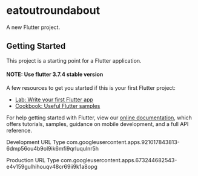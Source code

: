 # eatoutroundabout

A new Flutter project.

## Getting Started

This project is a starting point for a Flutter application. 

 #### NOTE:  Use flutter 3.7.4 stable version

A few resources to get you started if this is your first Flutter project:

- [Lab: Write your first Flutter app](https://flutter.dev/docs/get-started/codelab)
- [Cookbook: Useful Flutter samples](https://flutter.dev/docs/cookbook)

For help getting started with Flutter, view our
[online documentation](https://flutter.dev/docs), which offers tutorials,
samples, guidance on mobile development, and a full API reference.


Development URL Type
com.googleusercontent.apps.921017843813-6dmp56ou4b9ol9ik6mfi9qrluqulnr5h

Production URL Type
com.googleusercontent.apps.673244682543-e4v159gulhihouqv48cr69ii9k1a8opg